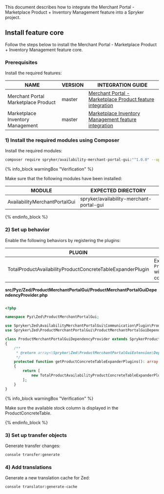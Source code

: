 
This document describes how to integrate the Merchant Portal - Marketplace Product + Inventory Management feature into a Spryker project.

## Install feature core

Follow the steps below to install the Merchant Portal - Marketplace Product + Inventory Management feature core.

### Prerequisites

Install the required features:

| NAME | VERSION | INTEGRATION GUIDE |
|-|-|-|
| Merchant Portal Marketplace Product | master | [Merchant Portal - Marketplace Product feature integration](/docs/marketplace/dev/feature-integration-guides/{{page.version}}/merchant-portal-marketplace-product-feature-integration.html) |
| Marketplace Inventory Management | master | [Marketplace Inventory Management feature integration](/docs/pbc/all/product-information-management/{{page.version}}/marketplace/install-and-upgrade/install-features/install-the-marketplace-product-inventory-management-feature.html)  |

### 1) Install the required modules using Composer

Install the required modules:

```bash
composer require spryker/availability-merchant-portal-gui:"^1.0.0" --update-with-dependencies
```
{% info_block warningBox "Verification" %}

Make sure that the following modules have been installed:

| MODULE | EXPECTED DIRECTORY |
|-|-|
| AvailabilityMerchantPortalGui | spryker/availability-merchant-portal-gui |

{% endinfo_block %}


### 2) Set up behavior

Enable the following behaviors by registering the plugins:

| PLUGIN | DESCRIPTION | PREREQUISITES | NAMESPACE |
|-|-|-|-|
| TotalProductAvailabilityProductConcreteTableExpanderPlugin | Expands `ProductConcreteTable` with `Available stock` column data. | None | Spryker\Zed\MerchantProduct\Communication\Plugin\Product |

**src/Pyz/Zed/ProductMerchantPortalGui/ProductMerchantPortalGuiDependencyProvider.php**

```php

<?php

namespace Pyz\Zed\ProductMerchantPortalGui;

use Spryker\Zed\AvailabilityMerchantPortalGui\Communication\Plugin\ProductMerchantPortalGui\TotalProductAvailabilityProductConcreteTableExpanderPlugin;
use Spryker\Zed\ProductMerchantPortalGui\ProductMerchantPortalGuiDependencyProvider as SprykerProductMerchantPortalGuiDependencyProvider;

class ProductMerchantPortalGuiDependencyProvider extends SprykerProductMerchantPortalGuiDependencyProvider
{
    /**
     * @return array<\Spryker\Zed\ProductMerchantPortalGuiExtension\Dependency\Plugin\ProductConcreteTableExpanderPluginInterface>
     */
    protected function getProductConcreteTableExpanderPlugins(): array
    {
        return [
            new TotalProductAvailabilityProductConcreteTableExpanderPlugin(),
        ];
    }
}
```

{% info_block warningBox "Verification" %}

Make sure the available stock column is displayed in the ProductConcreteTable.

{% endinfo_block %}


### 3) Set up transfer objects

Generate transfer changes:

```bash
console transfer:generate
```

### 4) Add translations

Generate a new translation cache for Zed:

```bash
console translator:generate-cache
```
